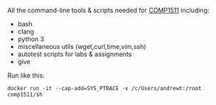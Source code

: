 All the command-line tools & scripts needed for [COMP1511](http://cse.unsw.edu.au/~cs1511) including:

* bash
* clang
* python 3
* miscellaneous utils (wget,curl,time,vim,ssh)
* autotest scripts for labs & assignments
* give

Run like this:

`docker run -it --cap-add=SYS_PTRACE -v /c/Users/andrewt:/root comp1511/sh`
